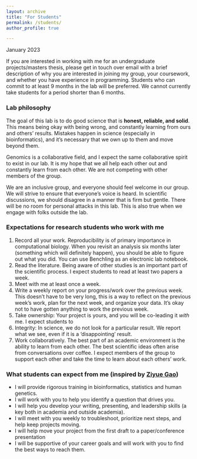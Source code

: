 ```yaml
---
layout: archive
title: "For Students"
permalink: /students/
author_profile: true

---
```

January 2023

If you are interested in working with me for an undergraduate projects/masters thesis, please get in touch over email with a brief description of why you are interested in joining my group, your coursework, and whether you have experience in programming. Students who can commit to at least 9 months in the lab will be preferred. We cannot currently take students for a period shorter than 6 months. 

### Lab philosophy

The goal of this lab is to do good science that is __honest, reliable, and solid__. This means being okay with being wrong, and constantly learning from ours and others’ results. Mistakes happen in science (especially in bioinformatics), and it’s necessary that we own up to them and move beyond them.

Genomics is a collaborative field, and I expect the same collaborative spirit to exist in our lab. It is my hope that we all help each other out and constantly learn from each other. We are not competing with other members of the group.

We are an inclusive group, and everyone should feel welcome in our group. We will strive to ensure that everyone’s voice is heard. In scientific discussions, we should disagree in a manner that is firm but gentle. There will be no room for personal attacks in this lab. This is also true when we engage with folks outside the lab.


### Expectations for research students who work with me

1. Record all your work. Reproducibility is of primary importance in computational biology. When you revisit an analysis six months later (something which will definitely happen), you should be able to figure out what you did. You can use Benchling as an electronic lab notebook.
2. Read the literature. Being aware of other studies is an important part of the scientific process. I expect students to read at least two papers a week.
3. Meet with me at least once a week.
4. Write a weekly report on your progress/work over the previous week. This doesn’t have to be very long, this is a way to reflect on the previous week’s work, plan for the next week, and organize your data. It’s okay not to have gotten anything to work the previous week.
5. Take ownership: Your project is yours, and you will be co-leading it *with* me. I expect students to 
6. Integrity: In science, we do not look for a particular result. We report what we see, even if it is a ‘disappointing’ result.
7. Work collaboratively. The best part of an academic environment is the ability to learn from each other. The best scientific ideas often arise from conversations over coffee. I expect members of the group to support each other and take the time to learn about each others’ work. 

### What students can expect from me (inspired by [Ziyue Gao](https://sites.google.com/view/gaolab/join-us?authuser=0))

- I will provide rigorous training in bioinformatics, statistics and human genetics.
- I will work with you to help you identify a question that drives you.
- I will help you develop your writing, presenting, and leadership skills (a key both in academia and outside academia).
- I will meet with you weekly to troubleshoot, prioritize next steps, and help keep projects moving.
- I will help move your project from the first draft to a paper/conference presentation
- I will be supportive of your career goals and will work with you to find the best ways to reach them.
